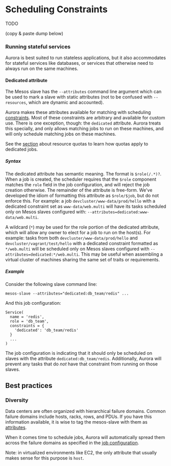 Scheduling Constraints
======================
TODO

(copy & paste dump below)

### Running stateful services
Aurora is best suited to run stateless applications, but it also accommodates for stateful services
like databases, or services that otherwise need to always run on the same machines.

#### Dedicated attribute
The Mesos slave has the `--attributes` command line argument which can be used to mark a slave with
static attributes (not to be confused with `--resources`, which are dynamic and accounted).

Aurora makes these attributes available for matching with scheduling
[constraints](../reference/configuration.md#specifying-scheduling-constraints).  Most of these
constraints are arbitrary and available for custom use.  There is one exception, though: the
`dedicated` attribute.  Aurora treats this specially, and only allows matching jobs to run on these
machines, and will only schedule matching jobs on these machines.

See the [section](multitenancy.md) about resource quotas to learn how quotas apply to
dedicated jobs.

##### Syntax
The dedicated attribute has semantic meaning. The format is `$role(/.*)?`. When a job is created,
the scheduler requires that the `$role` component matches the `role` field in the job
configuration, and will reject the job creation otherwise.  The remainder of the attribute is
free-form. We've developed the idiom of formatting this attribute as `$role/$job`, but do not
enforce this. For example: a job `devcluster/www-data/prod/hello` with a dedicated constraint set as
`www-data/web.multi` will have its tasks scheduled only on Mesos slaves configured with:
`--attributes=dedicated:www-data/web.multi`.

A wildcard (`*`) may be used for the role portion of the dedicated attribute, which will allow any
owner to elect for a job to run on the host(s). For example: tasks from both
`devcluster/www-data/prod/hello` and `devcluster/vagrant/test/hello` with a dedicated constraint
formatted as `*/web.multi` will be scheduled only on Mesos slaves configured with
`--attributes=dedicated:*/web.multi`. This may be useful when assembling a virtual cluster of
machines sharing the same set of traits or requirements.

##### Example
Consider the following slave command line:

    mesos-slave --attributes="dedicated:db_team/redis" ...

And this job configuration:

    Service(
      name = 'redis',
      role = 'db_team',
      constraints = {
        'dedicated': 'db_team/redis'
      }
      ...
    )

The job configuration is indicating that it should only be scheduled on slaves with the attribute
`dedicated:db_team/redis`.  Additionally, Aurora will prevent any tasks that do _not_ have that
constraint from running on those slaves.




## Best practices
### Diversity
Data centers are often organized with hierarchical failure domains.  Common failure domains
include hosts, racks, rows, and PDUs.  If you have this information available, it is wise to tag
the mesos-slave with them as
[attributes](https://mesos.apache.org/documentation/attributes-resources/).

When it comes time to schedule jobs, Aurora will automatically spread them across the failure
domains as specified in the
[job configuration](../reference/configuration.md#specifying-scheduling-constraints).

Note: in virtualized environments like EC2, the only attribute that usually makes sense for this
purpose is `host`.

